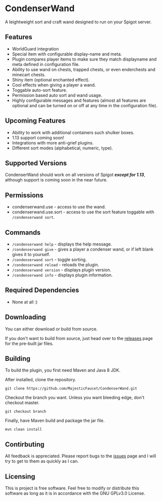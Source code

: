 # CondenserWand
A leightweight sort and craft wand designed to run on your Spigot server.
## Features
* WorldGuard integration
* Special item with configurable display-name and meta.
* Plugin compares player items to make sure they match displayname and meta defined in configuration file.
* Ability to use wand on chests, trapped chests, or even enderchests and minecart chests.
* Shiny item (optional enchanted effect).
* Cool effects when giving a player a wand.
* Toggable auto-sort feature.
* Permission based auto sort and wand usage.
* Highly configurable messages and features (almost all features are optional and can be turned on or off at any time in the configuration file).
## Upcoming Features
* Ability to work with additional containers such shulker boxes.
* 1.13 support coming soon!
* Integrations with more anti-grief plugins.
* Different sort modes (alphabetical, numeric, type).
## Supported Versions
CondenserWand should work on all versions of Spigot **_except for 1.13_**, although support is coming soon in the near future.
## Permissions
* condenserwand.use - access to use the wand.
* condenserwand.use.sort - access to use the sort feature toggable with `/condenserwand sort`.
## Commands
* `/condenserwand help` - displays the help message.
* `/condenserwand give` - gives a player a condenser wand, or if left blank gives it to yourself.
* `/condenserwand sort` - toggle sorting.
* `/condenserwand reload` - reloads the plugin.
* `/condenserwand version` - displays plugin version.
* `/condenserwand info` - displays plugin information.
## Required Dependencies
* None at all :)
## Downloading
You can either download or build from source.

If you don't want to build from source, just head over to the [releases](https://github.com/MajesticFaucet/CondenserWand/releases) page for the pre-built jar files.

## Building
To build the plugin, you first need Maven and Java 8 JDK.

After installed, clone the repository.
```
git clone https://github.com/MajesticFaucet/CondenserWand.git
```
Checkout the branch you want. Unless you want bleeding edge, don't checkout master.
```
git checkout branch
```
Finally, have Maven build and package the jar file.
```
mvn clean install
```
## Contirbuting
All feedback is appreciated. Please report bugs to the [issues](https://github.com/MajesticFaucet/CondenserWand/issues) page and I will try to get to them as quickly as I can.
## Licensing
This is project is free software. Feel free to modify or distribute this software as long as it is in accordance with the GNU GPLv3.0 License.
